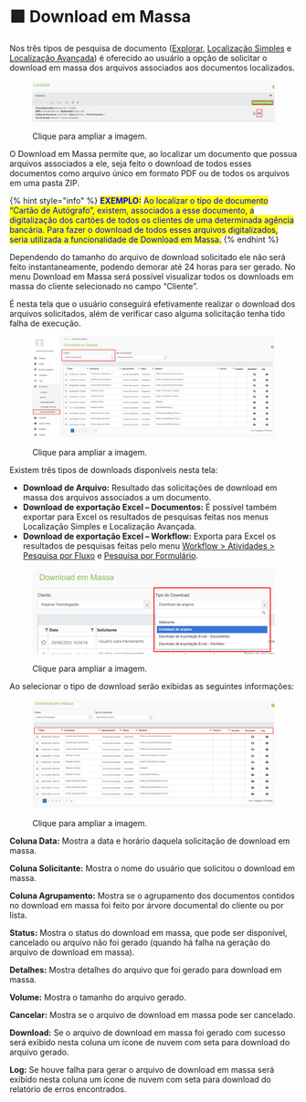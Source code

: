 # 🟩 Download em Massa

Nos três tipos de pesquisa de documento ([Explorar](explorar/), [Localização Simples](localizacao-simples.md) e [Localização Avançada](localizacao-avancada.md)) é oferecido ao usuário a opção de solicitar o download em massa dos arquivos associados aos documentos localizados.&#x20;

<figure><img src="../.gitbook/assets/image (113).png" alt=""><figcaption><p>Clique para ampliar a imagem.</p></figcaption></figure>

O Download em Massa permite que, ao localizar um documento que possua arquivos associados a ele, seja feito o download de todos esses documentos como arquivo único em formato PDF ou de todos os arquivos em uma pasta ZIP.&#x20;

{% hint style="info" %}
<mark style="color:blue;">**EXEMPLO:**</mark> <mark style="color:blue;"></mark><mark style="color:blue;">Ao localizar o tipo de documento “Cartão de Autógrafo”, existem, associados a esse documento, a digitalização dos cartões de todos os clientes de uma determinada agência bancária. Para fazer o download de todos esses arquivos digitalizados, seria utilizada a funcionalidade de Download em Massa.</mark>
{% endhint %}

Dependendo do tamanho do arquivo de download solicitado ele não será feito instantaneamente, podendo demorar até 24 horas para ser gerado. No menu Download em Massa será possível visualizar todos os downloads em massa do cliente selecionado no campo “Cliente”. &#x20;

É nesta tela que o usuário conseguirá efetivamente realizar o download dos arquivos solicitados, além de verificar caso alguma solicitação tenha tido falha de execução.&#x20;

<figure><img src="../.gitbook/assets/image (114).png" alt=""><figcaption><p>Clique para ampliar a imagem.</p></figcaption></figure>

Existem três tipos de downloads disponíveis nesta tela:&#x20;

* **Download de Arquivo:** Resultado das solicitações de download em massa dos arquivos associados a um documento.&#x20;
* **Download de exportação Excel – Documentos:** É possível também exportar para Excel os resultados de pesquisas feitas nos menus Localização Simples e Localização Avançada.  &#x20;
* **Download de exportação Excel – Workflow:** Exporta para Excel os resultados de pesquisas feitas pelo menu [Workflow > Atividades > Pesquisa por Fluxo](../workflow/atividades/aba-pesquisa-por-fluxo.md) e [Pesquisa por Formulário](../workflow/atividades/aba-pesquisa-por-formulario.md).

<figure><img src="../.gitbook/assets/image (115).png" alt=""><figcaption><p>Clique para ampliar a imagem.</p></figcaption></figure>

Ao selecionar o tipo de download serão exibidas as seguintes informações:&#x20;

<figure><img src="../.gitbook/assets/image (116).png" alt=""><figcaption><p>Clique para ampliar a imagem.</p></figcaption></figure>

**Coluna Data:** Mostra a data e horário daquela solicitação de download em massa.&#x20;

**Coluna Solicitante:** Mostra o nome do usuário que solicitou o download em massa.&#x20;

**Coluna Agrupamento:** Mostra se o agrupamento dos documentos contidos no download em massa foi feito por árvore documental do cliente ou por lista.&#x20;

**Status:** Mostra o status do download em massa, que pode ser disponível, cancelado ou arquivo não foi gerado (quando há falha na geração do arquivo de download em massa).&#x20;

**Detalhes:** Mostra detalhes do arquivo que foi gerado para download em massa.&#x20;

**Volume:** Mostra o tamanho do arquivo gerado.&#x20;

**Cancelar:** Mostra se o arquivo de download em massa pode ser cancelado.&#x20;

**Download:** Se o arquivo de download em massa foi gerado com sucesso será exibido nesta coluna um ícone de nuvem com seta para download do arquivo gerado.&#x20;

**Log:** Se houve falha para gerar o arquivo de download em massa será exibido nesta coluna um ícone de nuvem com seta para download do relatório de erros encontrados.&#x20;
